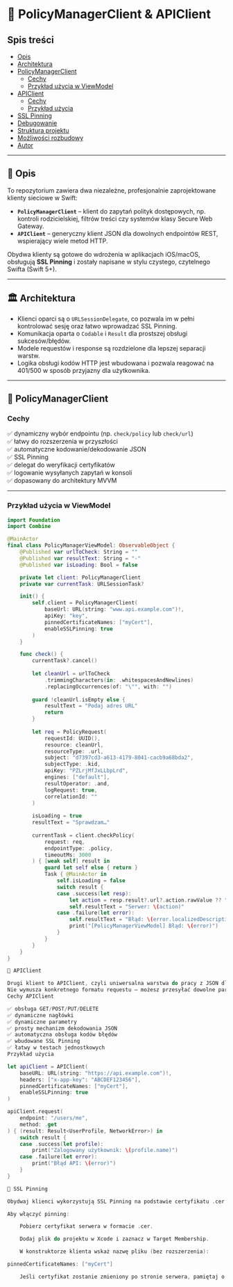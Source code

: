 

# 🚀 PolicyManagerClient & APIClient

## Spis treści

- [Opis](#opis)
- [Architektura](#architektura)
- [PolicyManagerClient](#policymanagerclient)
  - [Cechy](#cechy)
  - [Przykład użycia w ViewModel](#przykład-użycia-w-viewmodel)
- [APIClient](#apiclient)
  - [Cechy](#cechy-apiclient)
  - [Przykład użycia](#przykład-użycia-apiclient)
- [SSL Pinning](#ssl-pinning)
- [Debugowanie](#debugowanie)
- [Struktura projektu](#struktura-projektu)
- [Możliwości rozbudowy](#możliwości-rozbudowy)
- [Autor](#autor)

---

## 📌 Opis

To repozytorium zawiera dwa niezależne, profesjonalnie zaprojektowane klienty sieciowe w Swift:

- **`PolicyManagerClient`** – klient do zapytań polityk dostępowych, np. kontroli rodzicielskiej, filtrów treści czy systemów klasy Secure Web Gateway.
- **`APIClient`** – generyczny klient JSON dla dowolnych endpointów REST, wspierający wiele metod HTTP.

Obydwa klienty są gotowe do wdrożenia w aplikacjach iOS/macOS, obsługują **SSL Pinning** i zostały napisane w stylu czystego, czytelnego Swifta (Swift 5+).

---

## 🏛 Architektura

- Klienci oparci są o `URLSessionDelegate`, co pozwala im w pełni kontrolować sesję oraz łatwo wprowadzać SSL Pinning.
- Komunikacja oparta o `Codable` i `Result` dla prostszej obsługi sukcesów/błędów.
- Modele requestów i response są rozdzielone dla lepszej separacji warstw.
- Logika obsługi kodów HTTP jest wbudowana i pozwala reagować na 401/500 w sposób przyjazny dla użytkownika.

---

## 📌 PolicyManagerClient

### Cechy

✅ dynamiczny wybór endpointu (np. `check/policy` lub `check/url`)  
✅ łatwy do rozszerzenia w przyszłości  
✅ automatyczne kodowanie/dekodowanie JSON  
✅ SSL Pinning  
✅ delegat do weryfikacji certyfikatów  
✅ logowanie wysyłanych zapytań w konsoli  
✅ dopasowany do architektury MVVM

---

### Przykład użycia w ViewModel

```swift
import Foundation
import Combine

@MainActor
final class PolicyManagerViewModel: ObservableObject {
    @Published var urlToCheck: String = ""
    @Published var resultText: String = "-"
    @Published var isLoading: Bool = false

    private let client: PolicyManagerClient
    private var currentTask: URLSessionTask?

    init() {
        self.client = PolicyManagerClient(
            baseUrl: URL(string: "www.api.example.com")!,
            apiKey: "key",
            pinnedCertificateNames: ["myCert"],
            enableSSLPinning: true
        )
    }

    func check() {
        currentTask?.cancel()
        
        let cleanUrl = urlToCheck
            .trimmingCharacters(in: .whitespacesAndNewlines)
            .replacingOccurrences(of: "\"", with: "")
        
        guard !cleanUrl.isEmpty else {
            resultText = "Podaj adres URL"
            return
        }
        
        let req = PolicyRequest(
            requestId: UUID(),
            resource: cleanUrl,
            resourceType: .url,
            subject: "d7397cd3-a613-4179-8041-cacb9a68bda2",
            subjectType: .kid,
            apiKey: "PZLrjMfJxLLbpLrd",
            engines: ["default"],
            resultOperator: .and,
            logRequest: true,
            correlationId: ""
        )
        
        isLoading = true
        resultText = "Sprawdzam…"
        
        currentTask = client.checkPolicy(
            request: req,
            endpointType: .policy,
            timeoutMs: 3000
        ) { [weak self] result in
            guard let self else { return }
            Task { @MainActor in
                self.isLoading = false
                switch result {
                case .success(let resp):
                    let action = resp.result?.url?.action.rawValue ?? "brak decyzji"
                    self.resultText = "Serwer: \(action)"
                case .failure(let error):
                    self.resultText = "Błąd: \(error.localizedDescription)"
                    print("[PolicyManagerViewModel] Błąd: \(error)")
                }
            }
        }
    }
}

📌 APIClient

Drugi klient to APIClient, czyli uniwersalna warstwa do pracy z JSON dla dowolnych backendów.
Nie wymusza konkretnego formatu requestu — możesz przesyłać dowolne parametry jako [String: Any] i zdekodować odpowiedź do swojego typu Decodable.
Cechy APIClient

✅ obsługa GET/POST/PUT/DELETE
✅ dynamiczne nagłówki
✅ dynamiczne parametry
✅ prosty mechanizm dekodowania JSON
✅ automatyczna obsługa kodów błędów
✅ wbudowane SSL Pinning
✅ łatwy w testach jednostkowych
Przykład użycia

let apiClient = APIClient(
    baseURL: URL(string: "https://api.example.com")!,
    headers: ["x-app-key": "ABCDEF123456"],
    pinnedCertificateNames: ["myCert"],
    enableSSLPinning: true
)

apiClient.request(
    endpoint: "/users/me",
    method: .get
) { (result: Result<UserProfile, NetworkError>) in
    switch result {
    case .success(let profile):
        print("Zalogowany użytkownik: \(profile.name)")
    case .failure(let error):
        print("Błąd API: \(error)")
    }
}

🔐 SSL Pinning

Obydwaj klienci wykorzystują SSL Pinning na podstawie certyfikatu .cer dołączonego do aplikacji.

Aby włączyć pinning:

    Pobierz certyfikat serwera w formacie .cer.

    Dodaj plik do projektu w Xcode i zaznacz w Target Membership.

    W konstruktorze klienta wskaż nazwę pliku (bez rozszerzenia):

pinnedCertificateNames: ["myCert"]

    Jeśli certyfikat zostanie zmieniony po stronie serwera, pamiętaj o aktualizacji w bundlu aplikacji!
